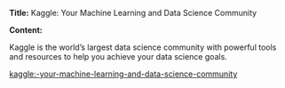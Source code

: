 **Title:** Kaggle: Your Machine Learning and Data Science Community

**Content:**

Kaggle is the world’s largest data science community with powerful tools and resources to help you achieve your data science goals.

[kaggle:-your-machine-learning-and-data-science-community](https://www.kaggle.com/)